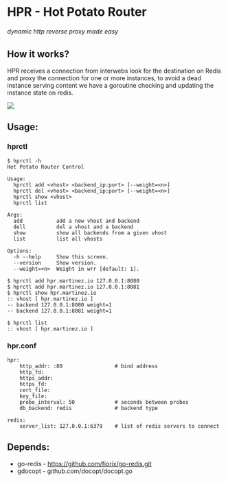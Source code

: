 # HPR - Hot Potato Router
###### dynamic http reverse proxy made easy 
## How it works?

HPR receives a connection from interwebs look for the destination on Redis and proxy the connection for one or more instances, to avoid a dead instance serving content we have a goroutine checking and updating the instance state on redis.

<img src="https://raw.github.com/ncode/hot-potato-router/master/hpr.png">


## Usage:
###  hprctl

    $ hprctl -h
    Hot Potato Router Control

    Usage:
      hprctl add <vhost> <backend_ip:port> [--weight=<n>]
      hprctl del <vhost> <backend_ip:port> [--weight=<n>]
      hprctl show <vhost>
      hprctl list

    Args:
      add           add a new vhost and backend
      dell          del a vhost and a backend
      show          show all backends from a given vhost
      list          list all vhosts

    Options:
      -h --help     Show this screen.
      --version     Show version.
      --weight=<n>  Weight in wrr [default: 1].

    $ hprctl add hpr.martinez.io 127.0.0.1:8080
    $ hprctl add hpr.martinez.io 127.0.0.1:8081
    $ hprctl show hpr.martinez.io
    :: vhost [ hpr.martinez.io ]
    -- backend 127.0.0.1:8080 weight=1
    -- backend 127.0.0.1:8081 weight=1

    $ hprctl list
    :: vhost [ hpr.martinez.io ]


### hpr.conf

    hpr:
        http_addr: :80                 # bind address
        http_fd:
        https_addr:
        https_fd:
        cert_file:
        key_file:
        probe_interval: 50             # seconds between probes
        db_backend: redis              # backend type

    redis:
        server_list: 127.0.0.1:6379    # list of redis servers to connect

## Depends:
* go-redis - https://github.com/fiorix/go-redis.git
* gdocopt  - github.com/docopt/docopt.go
